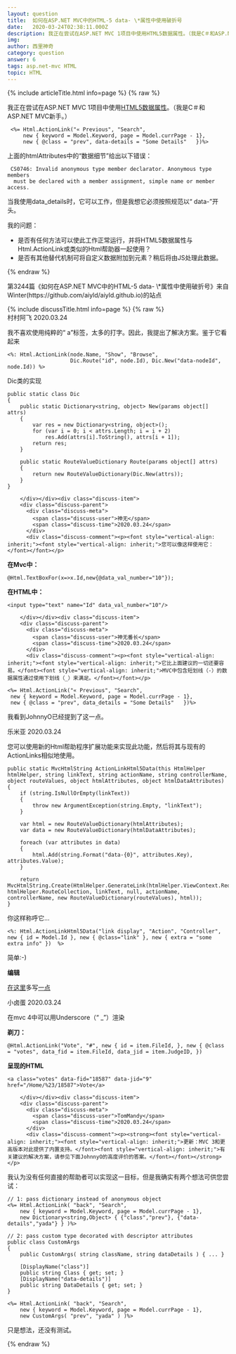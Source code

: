 ```yaml
---
layout: question
title:  如何在ASP.NET MVC中的HTML-5 data- \*属性中使用破折号
date:   2020-03-24T02:38:11.000Z
description: 我正在尝试在ASP.NET MVC 1项目中使用HTML5数据属性。（我是C＃和ASP.NET MVC新手。） <%= Html.ActionLink...
img: 
author: 西里神奇
category: question
answer: 6
tags: asp.net-mvc HTML
topic: HTML
---
```

<div class="article-root">
  <div class="article">
    {% include articleTitle.html info=page %}
    {% raw %}
    <div class="article-content"><p><font style="vertical-align: inherit;"><font style="vertical-align: inherit;">我正在尝试</font><font style="vertical-align: inherit;">在ASP.NET MVC 1项目中</font><font style="vertical-align: inherit;">使用</font></font><a href="http://ejohn.org/blog/html-5-data-attributes/" rel="noreferrer"><font style="vertical-align: inherit;"><font style="vertical-align: inherit;">HTML5数据属性</font></font></a><font style="vertical-align: inherit;"><font style="vertical-align: inherit;">。</font><font style="vertical-align: inherit;">（我是C＃和ASP.NET MVC新手。）</font></font></p>

<pre><code> &lt;%= Html.ActionLink("« Previous", "Search",<font></font>
     new { keyword = Model.Keyword, page = Model.currPage - 1},<font></font>
     new { @class = "prev", data-details = "Some Details"   })%&gt;<font></font>
</code></pre>

<p><font style="vertical-align: inherit;"><font style="vertical-align: inherit;">上面的htmlAttributes中的“数据细节”给出以下错误：</font></font></p>

<pre><code> CS0746: Invalid anonymous type member declarator. Anonymous type members <font></font>
  must be declared with a member assignment, simple name or member access.<font></font>
</code></pre>

<p><font style="vertical-align: inherit;"><font style="vertical-align: inherit;">当我使用data_details时，它可以工作，但是我想它必须按照规范以“ data-”开头。</font></font></p>

<p><font style="vertical-align: inherit;"><font style="vertical-align: inherit;">我的问题：</font></font></p>

<ul>
<li><font style="vertical-align: inherit;"><font style="vertical-align: inherit;">是否有任何方法可以使此工作正常运行，并将HTML5数据属性与Html.ActionLink或类似的Html帮助器一起使用？</font></font></li>
<li><font style="vertical-align: inherit;"><font style="vertical-align: inherit;">是否有其他替代机制可将自定义数据附加到元素？</font><font style="vertical-align: inherit;">稍后将由JS处理此数据。</font></font></li>
</ul></div>
    {% endraw %}
  </div>
  <p class="winter_mark">第3244篇《如何在ASP.NET MVC中的HTML-5 data- \*属性中使用破折号》来自Winter(https://github.com/aiyld/aiyld.github.io)的站点</p>
  <div class="discuss-wrapper">
    {% include discussTitle.html info=page %}
    {% raw %}
    <div class="discuss-list">
    <div class="discuss-item">
        <div class="discuss-parent">
          <div class="discuss-meta">
            <span class="discuss-user">村村阿飞</span>
            <span class="discuss-time">2020.03.24</span>
          </div>
          <div class="discuss-comment"><p><font style="vertical-align: inherit;"><font style="vertical-align: inherit;">我不喜欢使用纯粹的“ a”标签，太多的打字。</font><font style="vertical-align: inherit;">因此，我提出了解决方案。</font><font style="vertical-align: inherit;">鉴于它看起来</font></font></p>

<pre><code>&lt;%: Html.ActionLink(node.Name, "Show", "Browse", <font></font>
                    Dic.Route("id", node.Id), Dic.New("data-nodeId", node.Id)) %&gt;<font></font>
</code></pre>

<p><font style="vertical-align: inherit;"><font style="vertical-align: inherit;">Dic类的实现</font></font></p>

<pre><code>public static class Dic<font></font>
{<font></font>
    public static Dictionary&lt;string, object&gt; New(params object[] attrs)<font></font>
    {<font></font>
        var res = new Dictionary&lt;string, object&gt;();<font></font>
        for (var i = 0; i &lt; attrs.Length; i = i + 2)<font></font>
            res.Add(attrs[i].ToString(), attrs[i + 1]);<font></font>
        return res;<font></font>
    }<font></font>
<font></font>
    public static RouteValueDictionary Route(params object[] attrs)<font></font>
    {<font></font>
        return new RouteValueDictionary(Dic.New(attrs));<font></font>
    }<font></font>
}<font></font>
</code></pre></div>
        </div></div><div class="discuss-item">
        <div class="discuss-parent">
          <div class="discuss-meta">
            <span class="discuss-user">神无</span>
            <span class="discuss-time">2020.03.24</span>
          </div>
          <div class="discuss-comment"><p><font style="vertical-align: inherit;"><font style="vertical-align: inherit;">您可以像这样使用它：</font></font></p>

<p><strong><font style="vertical-align: inherit;"><font style="vertical-align: inherit;">在Mvc中：</font></font></strong></p>

<pre><code>@Html.TextBoxFor(x=&gt;x.Id,new{@data_val_number="10"});
</code></pre>

<p><strong><font style="vertical-align: inherit;"><font style="vertical-align: inherit;">在HTML中：</font></font></strong></p>

<pre><code>&lt;input type="text" name="Id" data_val_number="10"/&gt;
</code></pre></div>
        </div></div><div class="discuss-item">
        <div class="discuss-parent">
          <div class="discuss-meta">
            <span class="discuss-user">神无番长</span>
            <span class="discuss-time">2020.03.24</span>
          </div>
          <div class="discuss-comment"><p><font style="vertical-align: inherit;"><font style="vertical-align: inherit;">它比上面建议的一切还要容易。</font><font style="vertical-align: inherit;">MVC中包含短划线（-）的数据属性通过使用下划线（_）来满足。</font></font></p>

<pre><code>&lt;%= Html.ActionLink("« Previous", "Search",<font></font>
 new { keyword = Model.Keyword, page = Model.currPage - 1},<font></font>
 new { @class = "prev", data_details = "Some Details"   })%&gt;<font></font>
</code></pre>

<p><font style="vertical-align: inherit;"><font style="vertical-align: inherit;">我看到JohnnyO已经提到了这一点。</font></font></p></div>
        </div></div><div class="discuss-item">
        <div class="discuss-parent">
          <div class="discuss-meta">
            <span class="discuss-user">乐米亚</span>
            <span class="discuss-time">2020.03.24</span>
          </div>
          <div class="discuss-comment"><p><font style="vertical-align: inherit;"><font style="vertical-align: inherit;">您可以使用新的Html帮助程序扩展功能来实现此功能，然后将其与现有的ActionLinks相似地使用。</font></font></p>

<pre><code>public static MvcHtmlString ActionLinkHtml5Data(this HtmlHelper htmlHelper, string linkText, string actionName, string controllerName, object routeValues, object htmlAttributes, object htmlDataAttributes)<font></font>
{<font></font>
    if (string.IsNullOrEmpty(linkText))<font></font>
    {<font></font>
        throw new ArgumentException(string.Empty, "linkText");<font></font>
    }<font></font>
<font></font>
    var html = new RouteValueDictionary(htmlAttributes);<font></font>
    var data = new RouteValueDictionary(htmlDataAttributes);<font></font>
<font></font>
    foreach (var attributes in data)<font></font>
    {<font></font>
        html.Add(string.Format("data-{0}", attributes.Key), attributes.Value);<font></font>
    }<font></font>
<font></font>
    return MvcHtmlString.Create(HtmlHelper.GenerateLink(htmlHelper.ViewContext.RequestContext, htmlHelper.RouteCollection, linkText, null, actionName, controllerName, new RouteValueDictionary(routeValues), html));<font></font>
}<font></font>
</code></pre>

<p><font style="vertical-align: inherit;"><font style="vertical-align: inherit;">你这样称呼它...</font></font></p>

<pre><code>&lt;%: Html.ActionLinkHtml5Data("link display", "Action", "Controller", new { id = Model.Id }, new { @class="link" }, new { extra = "some extra info" })  %&gt;
</code></pre>

<p><font style="vertical-align: inherit;"><font style="vertical-align: inherit;">简单:-)</font></font></p>

<p><strong><font style="vertical-align: inherit;"><font style="vertical-align: inherit;">编辑</font></font></strong></p>

<p><font style="vertical-align: inherit;"><a href="http://westdiscgolf.blogspot.com/2011/01/aspnet-mvc2-html5-data-attributes.html" rel="nofollow"><font style="vertical-align: inherit;">在这里</font></a><font style="vertical-align: inherit;">多写</font></font><a href="http://westdiscgolf.blogspot.com/2011/01/aspnet-mvc2-html5-data-attributes.html" rel="nofollow"><font style="vertical-align: inherit;"><font style="vertical-align: inherit;">一点</font></font></a></p></div>
        </div></div><div class="discuss-item">
        <div class="discuss-parent">
          <div class="discuss-meta">
            <span class="discuss-user">小卤蛋</span>
            <span class="discuss-time">2020.03.24</span>
          </div>
          <div class="discuss-comment"><p><font style="vertical-align: inherit;"><font style="vertical-align: inherit;">在mvc 4中可以用Underscore（“ _”）渲染</font></font></p>

<p><strong><font style="vertical-align: inherit;"><font style="vertical-align: inherit;">剃刀：</font></font></strong></p>

<pre><code>@Html.ActionLink("Vote", "#", new { id = item.FileId, }, new { @class = "votes", data_fid = item.FileId, data_jid = item.JudgeID, })
</code></pre>

<p><strong><font style="vertical-align: inherit;"><font style="vertical-align: inherit;">呈现的HTML</font></font></strong></p>

<pre><code>&lt;a class="votes" data-fid="18587" data-jid="9" href="/Home/%23/18587"&gt;Vote&lt;/a&gt;
</code></pre></div>
        </div></div><div class="discuss-item">
        <div class="discuss-parent">
          <div class="discuss-meta">
            <span class="discuss-user">TomMandy</span>
            <span class="discuss-time">2020.03.24</span>
          </div>
          <div class="discuss-comment"><p><strong><font style="vertical-align: inherit;"><font style="vertical-align: inherit;">更新：MVC 3和更高版本对此提供了内置支持。</font><font style="vertical-align: inherit;">有关建议的解决方案，请参见下面JohnnyO的高度评价的答案。</font></font></strong></p>

<p><font style="vertical-align: inherit;"><font style="vertical-align: inherit;">我认为没有任何直接的帮助者可以实现这一目标，但是我确实有两个想法可供您尝试：</font></font></p>

<pre><code>// 1: pass dictionary instead of anonymous object<font></font>
&lt;%= Html.ActionLink( "back", "Search",<font></font>
    new { keyword = Model.Keyword, page = Model.currPage - 1},<font></font>
    new Dictionary&lt;string,Object&gt; { {"class","prev"}, {"data-details","yada"} } )%&gt;<font></font>
<font></font>
// 2: pass custom type decorated with descriptor attributes<font></font>
public class CustomArgs<font></font>
{<font></font>
    public CustomArgs( string className, string dataDetails ) { ... }<font></font>
<font></font>
    [DisplayName("class")]<font></font>
    public string Class { get; set; }<font></font>
    [DisplayName("data-details")]<font></font>
    public string DataDetails { get; set; }<font></font>
}<font></font>
<font></font>
&lt;%= Html.ActionLink( "back", "Search",<font></font>
    new { keyword = Model.Keyword, page = Model.currPage - 1},<font></font>
    new CustomArgs( "prev", "yada" ) )%&gt;<font></font>
</code></pre>

<p><font style="vertical-align: inherit;"><font style="vertical-align: inherit;">只是想法，还没有测试。</font></font></p></div>
        </div></div>
    </div>
    {% endraw %}
  </div>
<div>
